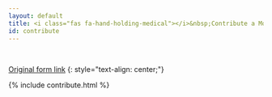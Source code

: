 ```yaml
---
layout: default
title: <i class="fas fa-hand-holding-medical"></i>&nbsp;Contribute a Momism
id: contribute
---
```

<br>

[Original form link](https://docs.google.com/forms/d/e/1FAIpQLSdfmzsR2Z4hB9AG-CfEiPwZClB78tSY3SPVOWi4XbDCeGZQog/viewform)
{: style="text-align: center;"}

{% include contribute.html %}
